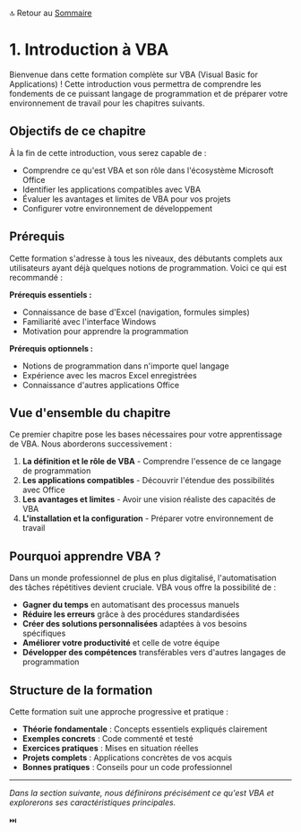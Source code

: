 🔝 Retour au [Sommaire](/SOMMAIRE.md)

# 1. Introduction à VBA

Bienvenue dans cette formation complète sur VBA (Visual Basic for Applications) ! Cette introduction vous permettra de comprendre les fondements de ce puissant langage de programmation et de préparer votre environnement de travail pour les chapitres suivants.

## Objectifs de ce chapitre

À la fin de cette introduction, vous serez capable de :
- Comprendre ce qu'est VBA et son rôle dans l'écosystème Microsoft Office
- Identifier les applications compatibles avec VBA
- Évaluer les avantages et limites de VBA pour vos projets
- Configurer votre environnement de développement

## Prérequis

Cette formation s'adresse à tous les niveaux, des débutants complets aux utilisateurs ayant déjà quelques notions de programmation. Voici ce qui est recommandé :

**Prérequis essentiels :**
- Connaissance de base d'Excel (navigation, formules simples)
- Familiarité avec l'interface Windows
- Motivation pour apprendre la programmation

**Prérequis optionnels :**
- Notions de programmation dans n'importe quel langage
- Expérience avec les macros Excel enregistrées
- Connaissance d'autres applications Office

## Vue d'ensemble du chapitre

Ce premier chapitre pose les bases nécessaires pour votre apprentissage de VBA. Nous aborderons successivement :

1. **La définition et le rôle de VBA** - Comprendre l'essence de ce langage de programmation
2. **Les applications compatibles** - Découvrir l'étendue des possibilités avec Office
3. **Les avantages et limites** - Avoir une vision réaliste des capacités de VBA
4. **L'installation et la configuration** - Préparer votre environnement de travail

## Pourquoi apprendre VBA ?

Dans un monde professionnel de plus en plus digitalisé, l'automatisation des tâches répétitives devient cruciale. VBA vous offre la possibilité de :

- **Gagner du temps** en automatisant des processus manuels
- **Réduire les erreurs** grâce à des procédures standardisées
- **Créer des solutions personnalisées** adaptées à vos besoins spécifiques
- **Améliorer votre productivité** et celle de votre équipe
- **Développer des compétences** transférables vers d'autres langages de programmation

## Structure de la formation

Cette formation suit une approche progressive et pratique :

- **Théorie fondamentale** : Concepts essentiels expliqués clairement
- **Exemples concrets** : Code commenté et testé
- **Exercices pratiques** : Mises en situation réelles
- **Projets complets** : Applications concrètes de vos acquis
- **Bonnes pratiques** : Conseils pour un code professionnel

---

*Dans la section suivante, nous définirons précisément ce qu'est VBA et explorerons ses caractéristiques principales.*

⏭️

